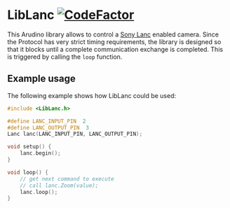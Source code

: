 # LibLanc [![CodeFactor](https://www.codefactor.io/repository/github/sensslen/liblanc/badge)](https://www.codefactor.io/repository/github/sensslen/liblanc)

This Arudino library allows to control a [Sony Lanc](http://www.boehmel.de/lanc) enabled camera. Since the Protocol has very strict timing requirements, the library is designed so that it blocks until a complete communication exchange is completed. This is triggered by calling the `loop` function.

## Example usage

The following example shows how LibLanc could be used:

```c++
#include <LibLanc.h>

#define LANC_INPUT_PIN  2
#define LANC_OUTPUT_PIN  3
Lanc lanc(LANC_INPUT_PIN, LANC_OUTPUT_PIN);

void setup() {
    lanc.begin();
}

void loop() {
    // get next command to execute
    // call lanc.Zoom(value);
    lanc.loop();
}
```
